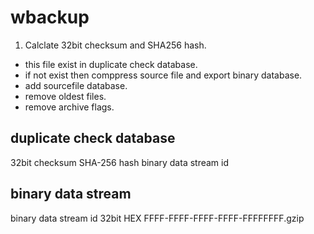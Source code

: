 wbackup
===============

1. Calclate 32bit checksum and SHA256 hash.
* this file exist in duplicate check database.
* if not exist then comppress source file and export binary database.
* add sourcefile database.
* remove oldest files.
* remove archive flags.

## duplicate check database
32bit checksum
SHA-256 hash
binary data stream id

## binary data stream
binary data stream id
32bit HEX
FFFF-FFFF-FFFF-FFFF-FFFFFFFF.gzip
